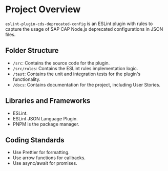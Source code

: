 # Project Overview

`eslint-plugin-cds-deprecated-config` is an ESLint plugin with rules to capture the usage of SAP CAP Node.js deprecated configurations in JSON files.

## Folder Structure

- `/src`: Contains the source code for the plugin.
- `/src/rules`: Contains the ESLint rules implementation logic.
- `/test`: Contains the unit and integration tests for the plugin's functionality.
- `/docs`: Contains documentation for the project, including User Stories.

## Libraries and Frameworks

- ESLint.
- ESLint JSON Language Plugin.
- PNPM is the package manager.

## Coding Standards

- Use Prettier for formatting.
- Use arrow functions for callbacks.
- Use async/await for promises.
